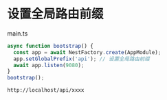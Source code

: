# 设置全局路由前缀

main.ts

```typescript
async function bootstrap() {
  const app = await NestFactory.create(AppModule);
  app.setGlobalPrefix('api'); // 设置全局路由前缀
  await app.listen(9080);
}
bootstrap();
```

```
http://localhost/api/xxxx
```

